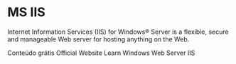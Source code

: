# MS IIS

Internet Information Services (IIS) for Windows® Server is a flexible, secure and manageable Web server for hosting anything on the Web.

<ResourceGroupTitle>Conteúdo grátis</ResourceGroupTitle>
<BadgeLink colorScheme='blue' badgeText='Official Website' href='https://www.iis.net/'>Official Website</BadgeLink>
<BadgeLink badgeText='Watch' href='https://www.youtube.com/watch?v=1VdxPWwtISA'>Learn Windows Web Server IIS</BadgeLink>
